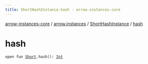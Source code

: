 ```yaml
---
title: ShortHashInstance.hash - arrow-instances-core
---
```


[arrow-instances-core](../../index.html) / [arrow.instances](../index.html) / [ShortHashInstance](index.html) / [hash](./hash.html)

# hash

`open fun `[`Short`](https://kotlinlang.org/api/latest/jvm/stdlib/kotlin/-short/index.html)`.hash(): `[`Int`](https://kotlinlang.org/api/latest/jvm/stdlib/kotlin/-int/index.html)